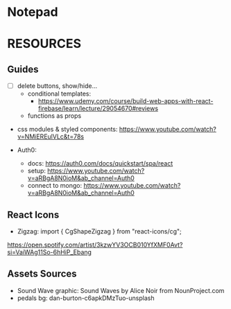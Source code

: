 # Notepad

# RESOURCES

## Guides 

- [ ] delete buttons, show/hide...
  - conditional templates:  
    - https://www.udemy.com/course/build-web-apps-with-react-firebase/learn/lecture/29054670#reviews
  - functions as props 

- css modules & styled components: https://www.youtube.com/watch?v=NMiEREulVLc&t=78s

- Auth0: 
  - docs: https://auth0.com/docs/quickstart/spa/react
  - setup: https://www.youtube.com/watch?v=aRBgA8N0ioM&ab_channel=Auth0
  - connect to mongo: https://www.youtube.com/watch?v=aRBgA8N0ioM&ab_channel=Auth0

## React Icons

- Zigzag: import { CgShapeZigzag } from "react-icons/cg";


https://open.spotify.com/artist/3kzwYV3OCB010YfXMF0Avt?si=VaiWAg11So-6hHiP_Ebang

## Assets Sources

- Sound Wave graphic: Sound Waves by Alice Noir from NounProject.com
- pedals bg: dan-burton-c6apkDMzTuo-unsplash